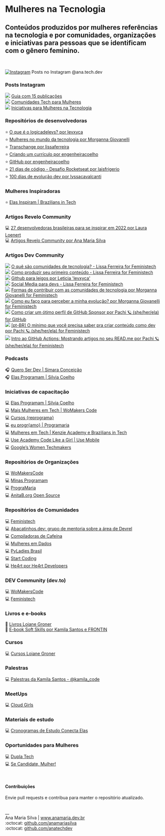 # Mulheres na Tecnologia

## Conteúdos produzidos por mulheres referências na tecnologia e por comunidades, organizações e iniciativas para pessoas que se identificam com o gênero feminino.

<br>

<a href="https://www.instagram.com/ana.tech.dev/"><img alt="Instagram" src="https://img.shields.io/badge/ana.tech.dev-%23E4405F.svg?style=plastic&logo=Instagram&logoColor=white&color=blue"/></a> Posts no Instagram @ana.tech.dev

### Posts Instagram

<img src="https://img.shields.io/badge/Instagram-E4405F?style=plastic&logo=instagram&logoColor=white&color=blue"> [Guia com 15 publicações](https://www.instagram.com/ana.tech.dev/guide/mulheres-tech/17876754038533045/) <br>
<img src="https://img.shields.io/badge/Instagram-E4405F?style=plastic&logo=instagram&logoColor=white&color=blue"> [Comunidades Tech para Mulheres](https://www.instagram.com/p/ChF44dNjqEV/) <br>
<img src="https://img.shields.io/badge/Instagram-E4405F?style=plastic&logo=instagram&logoColor=white&color=blue"> [Iniciativas para Mulheres na Tecnologia](https://www.instagram.com/p/Ccd8NGLugsh/) <br>

### Repositórios de desenvolvedoras

⭐ [O que é o logicadelevs? por levxyca](https://github.com/levxyca/logicadelevs) <br>
⭐ [Mulheres no mundo da tecnologia por Morganna Giovanelli](https://github.com/morgannadev/mulherestecnologia) <br>
⭐ [Transchange por lissaferreira](https://github.com/lissaferreira/transchange) <br>
⭐ [Criando um currículo por engenheiracoelho](https://github.com/engenheiracoelho/curriculo) <br>
⭐ [GitHub por engenheiracoelho](https://github.com/engenheiracoelho/github) <br>
⭐ [21 dias de código - Desafio Rocketseat por laisfrigerio](https://github.com/laisfrigerio/21-dias-de-codigo-rocketseat) <br>
⭐ [100 dias de evolução dev por lyssacavalcanti](https://github.com/lyssacavalcanti/100DiasEvolucaoDev) <br>

### Mulheres Inspiradoras

⭐ [Elas Inspiram | Brazilians in Tech](https://braziliansintech.com/elas/)

### Artigos Revelo Community

💻 [27 desenvolvedoras brasileiras para se inspirar em 2022 por Laura Loenert](https://community.revelo.io/27-desenvolvedoras-brasileiras-para-se-inspirar-em-2022/) <br>
💻 [Artigos Revelo Community por Ana Maria Silva](https://community.revelo.com/author/ana/)

### Artigos Dev Community

<img src="https://img.shields.io/badge/dev.to-0A0A0A?style=plastic&logo=dev.to&logoColor=white"> [O quê são comunidades de tecnologia? - Lissa Ferreira for Feministech](https://dev.to/feministech/o-que-sao-comunidades-de-tecnologia-2e22) <br>
<img src="https://img.shields.io/badge/dev.to-0A0A0A?style=plastic&logo=dev.to&logoColor=white"> [Como produzir seu primeiro conteúdo - Lissa Ferreira for Feministech](https://dev.to/feministech/como-produzir-seu-primeiro-conteudo-4lo6) <br>
<img src="https://img.shields.io/badge/dev.to-0A0A0A?style=plastic&logo=dev.to&logoColor=white"> [Github para leigos por Leticia 'levxyca'](https://dev.to/levxyca/pt-br-github-para-leigos-4i7j) <br>
<img src="https://img.shields.io/badge/dev.to-0A0A0A?style=plastic&logo=dev.to&logoColor=white"> [Social Media para devs - Lissa Ferreira for Feministech](https://dev.to/feministech/social-media-para-devs-3l96) <br>
<img src="https://img.shields.io/badge/dev.to-0A0A0A?style=plastic&logo=dev.to&logoColor=white"> [Formas de contribuir com as comunidades de tecnologia por Morganna Giovanelli for Feministech](https://dev.to/feministech/formas-de-contribuir-com-as-comunidades-de-tecnologia-2mfd) <br>
<img src="https://img.shields.io/badge/dev.to-0A0A0A?style=plastic&logo=dev.to&logoColor=white"> [Como eu faço para perceber a minha evolução? por Morganna Giovanelli for Feministech](https://dev.to/feministech/como-eu-faco-para-perceber-a-minha-evolucao-cob) <br>
<img src="https://img.shields.io/badge/dev.to-0A0A0A?style=plastic&logo=dev.to&logoColor=white"> [Como criar um ótimo perfil de GitHub Sponsor por Pachi 🪐 (she/her/ela) for GitHub](https://dev.to/github/como-criar-um-otimo-perfil-de-github-sponsor-21ad) <br>
<img src="https://img.shields.io/badge/dev.to-0A0A0A?style=plastic&logo=dev.to&logoColor=white"> [[pt-BR] O mínimo que você precisa saber pra criar conteúdo como dev por Pachi 🪐 (she/her/ela) for Feministech](https://dev.to/feministech/o-minimo-que-voce-precisa-saber-pra-criar-conteudo-como-dev-a9) <br>
<img src="https://img.shields.io/badge/dev.to-0A0A0A?style=plastic&logo=dev.to&logoColor=white"> [Intro ao GitHub Actions: Mostrando artigos no seu READ.me por Pachi 🪐 (she/her/ela) for Feministech](https://dev.to/github/intro-ao-github-actions-mostrando-artigos-no-seu-readme-5f4a) <br>

### Podcasts

🎧 [Quero Ser Dev | Simara Conceição](https://open.spotify.com/show/59vCz4TY6tPHXW26qJknh3) <br>
🎧 [Elas Programam | Silvia Coelho](https://open.spotify.com/show/1Ay5y5TFWQPq3Pw2Xy209U) <br>

### Iniciativas de capacitação

💻 [Elas Programam | Silvia Coelho](https://www.elasprogramam.com.br/) <br>
💻 [Mais Mulheres em Tech | WoMakers Code](https://maismulheres.tech/) <br>
💻 [Cursos {reprograma}](https://www.reprograma.com.br) <br>
💻 [eu progr{amo} | Programaria](https://www.programaria.org) <br>
💻 [Mulheres em Tech | Kenzie Academy e Brazilians in Tech](https://kenzie.com.br/eventos/braziliansintech) <br>
💻 [Use Academy Code Like a Girl | Use Mobile](https://usemobile.com.br/useacademy) <br>
💻 [Google’s Women Techmakers](https://www.womentechmakers.com/)

### Repositórios de Organizações

💻 [WoMakersCode](https://github.com/WoMakersCode) <br>
💻 [Minas Programam](https://github.com/minasprogramam) <br>
💻 [PrograMaria](https://github.com/programaria) <br>
💻 [AnitaB.org Open Source](https://github.com/anitab-org)

### Repositórios de Comunidades

💻 [Feministech](https://github.com/feministech) <br>
💻 [Abacatinhos.dev: grupo de mentoria sobre a área de Devrel](https://github.com/Abacatinhos) <br>
💻 [Compiladoras de Cafeína](https://github.com/compiladoras) <br>
💻 [Mulheres em Dados](https://github.com/mulheresemdados) <br>
💻 [PyLadies Brasil](https://github.com/pyladies-brazil) <br>
💻 [Start Coding](https://github.com/startcodingstaff) <br>
💻 [He4rt </delas> por He4rt Developers](https://github.com/he4rt)

### DEV Community (dev.to)

💻 [WoMakersCode](https://dev.to/womakerscode) <br>
💻 [Feministech](https://dev.to/feministech)

### Livros e e-books

📘 [Livros Loiane Groner](https://www.packtpub.com/authors/loiane-groner) <br>
📘 [E-book Soft Skills por Kamila Santos e FRONTIN](https://conteudo.frontinsampa.com.br/ebook-soft-skills) <br>

### Cursos

💻 [Cursos Loiane Groner](https://loiane.training/) <br>

### Palestras

💻 [Palestras da Kamila Santos - @kamila_code](https://speakerdeck.com/kamilahsantos) <br>

### MeetUps

💻 [Cloud Girls](https://www.cloudgirls.com.br/) <br>

### Materiais de estudo

💻 [Cronogramas de Estudo Conecta Elas](https://www.anamaria.dev.br/parcerias/conecta_elas/conecta_elas.html)

### Oportunidades para Mulheres

💻 [Dupla Tech](https://duplatech.com/) <br>
💻 [Se Candidate, Mulher!](https://secandidatemulher.com.br/) <br>

<br>

#### Contribuições

Envie pull requests e contribua para manter o repositório atualizado.

<br>
__<br>
Ana Maria Silva | <a href="https://www.anamaria.dev.br" target="_blank">www.anamaria.dev.br</a><br>
:octocat: <a href="https://github.com/anamariasilva" target="_blank">github.com/anamariasilva</a><br>
:octocat: <a href="https://github.com/anatechdev" target="_blank">github.com/anatechdev</a>
